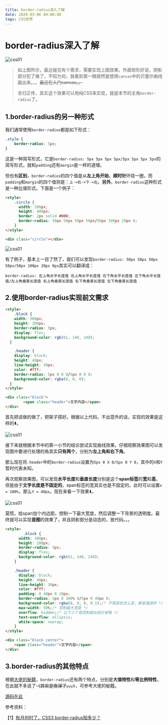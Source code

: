 ```yaml
---
title: border-radius深入了解
date: 2020-03-06 00:00:00
tags: CSS世界
---
```


# border-radius深入了解

![css01](/images/css/css_01_01.png)
> 如上图所示，最近碰见有个需求，需要实现上图效果。外面矩形好说，阴影部分犯了难了，不知为何，我看到第一眼居然是想用``canvas``中的贝塞尔曲线画出来。。。~~最近在入门canvas。。~~
>
> 言归正传，其实这个效果可以用纯CSS来实现，就是本节的主角``border-radius``了。

## 1.border-radius的另一种形式

我们通常使用``border-radius``都是如下形式：

```css
.style {
	border-radius: 5px;
}
```

这是一种简写形式，它是``border-radius: 5px 5px 5px 5px/5px 5px 5px 5px``的简写形式，就和``padding``还有``margin``是一样的道理。

但也有**区别**，``border-radius``的四个值是从**左上角开始**，**顺时针**环绕一圈，而``padding``和``margin``的四个值则是：``上->右->下->左``。**另外**，``border-radius``这种形式是一种比值形式。下面是一个例子：

```html
<style>
    .circle {
      width: 200px;
      height: 400px;
      border: 2px solid #000;
      border-radius: 50px 50px 50px 50px/50px 100px 20px 0;
    }
</style>

<div class="circle"></div>
```

![css01](/images/css/css_01_02.png)

有了例子，基本上一目了然了，我们可以发现``border-radius: 50px 50px 50px 50px/50px 100px 20px 0px``其实可以翻译成：

```
border-radius: 左上角水平长度值 右上角水平长度值 右下角水平长度值 左下角水平长度值/左上角垂直长度值 右上角垂直长度值 右下角垂直长度值 左下角垂直长度值
```

## 2.使用border-radius实现前文需求

```html
<style>
	.block {
    width: 300px;
    height: 200px;
    border-radius: 5px;
    display: flex;
    background-color: rgb(61, 148, 248);
  }

	.header {
    display: block;
    height: 40px;
    line-height: 30px;
    color: #fff;
    border-radius: 5px 0 0 0/5px 0 0 0;
    background-color: rgba(0, 0, 0);
  }
</style>

<div class="block">
		<span class="header">文字内容</span>
</div>
```

首先把该做的做了，把架子搭好。根据以上代码，不出意外的话，实现的效果是这样的⬇️。

![css01](/images/css/css_01_03.png)

接下来就根据本节中的第一小节的结论尝试实现曲线效果。仔细观察效果图可以发现图中要进行处理的角其实**只有两个**，分别为**左上角和右下角**。

那么现在将``.header``中的``border-radius``设置为``5px 0 X 0/5px 0 Y 0``，其中的``X``和``Y``暂时代表未知。

再次观察效果图，可以发现**水平长度**和**垂直长度**分别是这个**span标签**的**宽**和**高**，但是由于**文字长度是不固定的**，span标签的宽其实也是不固定的，此时可以设置``x = 100%``，那么``Y = 40px``。现在来看一下效果⬇️。

![css01](/images/css/css_01_04.png)

莫慌，给span加个内边距，控制一下最大宽度，然后调整一下背景的透明度。最终就可以实现**首图**的效果了，并且阴影部分是动态的，放代码。。。

```html
<style>
		.block {
      width: 300px;
      height: 200px;
      border-radius: 5px;
      display: flex;
      background-color: rgb(61, 148, 248);
    }

    .header {
      display: block;
      height: 40px;
      line-height: 30px;
      color: #fff;
      padding: 0 40px 0 10px;
      border-radius: 5px 0 100% 0/5px 0 40px 0;
      background-color: rgba(0, 0, 0, 0.1);/* 不管底色怎么变，都是通透的 */
      max-width: 50%;/* 控制最大宽度 */
      overflow: hidden;/* 以下三个是控制超出部分省略 */
      text-overflow: ellipsis;
      white-space: nowrap;
    }
</style>

<div class="block center">
  	<span class="header">文字内容</span>
</div>
```

## 3.border-radius的其他特点

根据[大佬的秘籍](https://www.zhangxinxu.com/wordpress/2015/11/css3-border-radius-tips/)，``border-radius``还有两个特点，分别是**大值特性**和**等比例特性**，在此就不多说了~~（其实是夜深了。。。）~~，可参考大佬的秘籍。

[源码在此](https://github.com/StarlightUnion/Blog-Content/tree/master/css/border-radius)




参考资料：

【1】[秋月何时了，CSS3 border-radius知多少？](https://www.zhangxinxu.com/wordpress/2015/11/css3-border-radius-tips/)